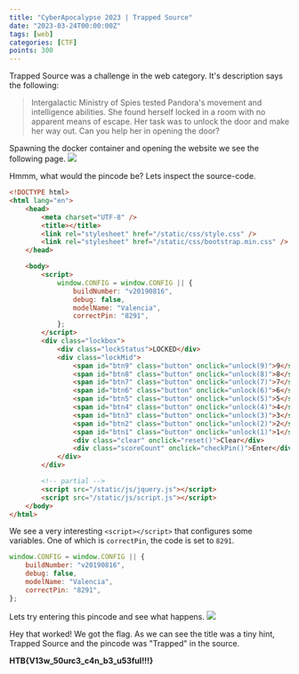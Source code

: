 ```yaml
---
title: "CyberApocalypse 2023 | Trapped Source"
date: "2023-03-24T00:00:00Z"
tags: [web]
categories: [CTF]
points: 300
---
```


Trapped Source was a challenge in the web category. It's description says the following:

> Intergalactic Ministry of Spies tested Pandora's movement and intelligence abilities. She found herself locked in a room with no apparent means of escape. Her task was to unlock the door and make her way out. Can you help her in opening the door?

Spawning the docker container and opening the website we see the following page.
![](/assets/CTFs/CyberApocalypse2023/TrappedSource/mainscreen.png)

Hmmm, what would the pincode be? Lets inspect the source-code.

```html
<!DOCTYPE html>
<html lang="en">
	<head>
		<meta charset="UTF-8" />
		<title></title>
		<link rel="stylesheet" href="/static/css/style.css" />
		<link rel="stylesheet" href="/static/css/bootstrap.min.css" />
	</head>

	<body>
		<script>
			window.CONFIG = window.CONFIG || {
				buildNumber: "v20190816",
				debug: false,
				modelName: "Valencia",
				correctPin: "8291",
			};
		</script>
		<div class="lockbox">
			<div class="lockStatus">LOCKED</div>
			<div class="lockMid">
				<span id="btn9" class="button" onclick="unlock(9)">9</span>
				<span id="btn8" class="button" onclick="unlock(8)">8</span>
				<span id="btn7" class="button" onclick="unlock(7)">7</span>
				<span id="btn6" class="button" onclick="unlock(6)">6</span>
				<span id="btn5" class="button" onclick="unlock(5)">5</span>
				<span id="btn4" class="button" onclick="unlock(4)">4</span>
				<span id="btn3" class="button" onclick="unlock(3)">3</span>
				<span id="btn2" class="button" onclick="unlock(2)">2</span>
				<span id="btn1" class="button" onclick="unlock(1)">1</span>
				<div class="clear" onclick="reset()">Clear</div>
				<div class="scoreCount" onclick="checkPin()">Enter</div>
			</div>
		</div>

		<!-- partial -->
		<script src="/static/js/jquery.js"></script>
		<script src="/static/js/script.js"></script>
	</body>
</html>
```

We see a very interesting `<script></script>` that configures some variables. One of which is `correctPin`, the code is set to `8291`.

```javascript
window.CONFIG = window.CONFIG || {
	buildNumber: "v20190816",
	debug: false,
	modelName: "Valencia",
	correctPin: "8291",
};
```

Lets try entering this pincode and see what happens.
![](/assets/CTFs/CyberApocalypse2023/TrappedSource/pincode_entered.png)

Hey that worked! We got the flag. As we can see the title was a tiny hint, Trapped Source and the pincode was "Trapped" in the source.

**HTB{V13w_50urc3_c4n_b3_u53ful!!!}**
